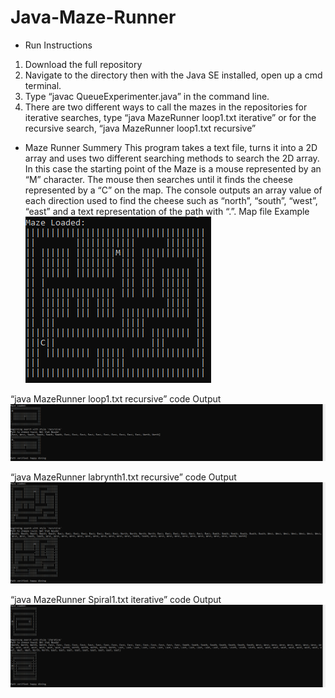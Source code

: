 # Java-Maze-Runner

*  Run Instructions
1. Download the full repository 
2. Navigate to the directory then with the Java SE installed, open up a cmd terminal.
3. Type “javac QueueExperimenter.java” in the command line.
4. There are two different ways to call the mazes in the repositories for iterative searches, type “java MazeRunner loop1.txt iterative” or for the recursive search, “java MazeRunner loop1.txt recursive”


* Maze Runner Summery
This program takes a text file, turns it into a 2D array and uses two different searching methods to search the 2D array. In this case the starting point of the Maze is a mouse represented by an “M” character. The mouse then searches until it finds the cheese represented by a “C” on the map. The console outputs an array value of each direction used to find the cheese such as “north”, “south”, “west”, “east” and a text representation of the path with “.”.
Map file Example
![GitHub Logo](https://github.com/Caleb-Clausen/Java-Maze-Runner/blob/master/Maze%20Runner/ReadMeImages/Demo%20Map.PNG)



“java MazeRunner loop1.txt recursive”  code Output
![GitHub Logo](https://github.com/Caleb-Clausen/Java-Maze-Runner/blob/master/Maze%20Runner/ReadMeImages/Loop1%20Recursive%20Search.PNG)

“java MazeRunner labrynth1.txt recursive”  code Output
![GitHub Logo](https://github.com/Caleb-Clausen/Java-Maze-Runner/blob/master/Maze%20Runner/ReadMeImages/Labrynth1%20Recursive%20Search.PNG)

“java MazeRunner Spiral1.txt iterative”  code Output
![GitHub Logo](https://github.com/Caleb-Clausen/Java-Maze-Runner/blob/master/Maze%20Runner/ReadMeImages/Spiral1%20Iterative%20Search.PNG)




